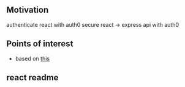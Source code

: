 <h2>Motivation</h2>
authenticate react with auth0
secure react -> express api with auth0


<h2>Points of interest</h2>

<ul>
<li>based on <a href="https://auth0.com/blog/complete-guide-to-react-user-authentication/">this</a></li>
</ul>

<h2>react readme</h2>


